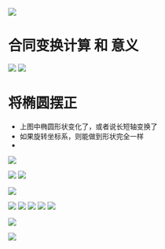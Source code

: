 ![](../photo/Pasted%20image%2020240318123129.png)

# 合同变换计算 和 意义

![](../photo/Pasted%20image%2020240730180153.png)
![](../photo/Pasted%20image%2020240730174945.png)
# 将椭圆摆正
- 上图中椭圆形状变化了，或者说长短轴变换了
- 如果旋转坐标系，则能做到形状完全一样
- 
![](../photo/Pasted%20image%2020240730180330.png)

![](../photo/Pasted%20image%2020240730181447.png)
![](../photo/Pasted%20image%2020240730181501.png)

![](../photo/Pasted%20image%2020240730181624.png)

![](../photo/Pasted%20image%2020240730183042.png)
![](../photo/Pasted%20image%2020240730182945.png)
![](../photo/Pasted%20image%2020240730182918.png)
![](../photo/Pasted%20image%2020240730182856.png)
![](../photo/Pasted%20image%2020240730182806.png)

![](../photo/Pasted%20image%2020240730182720.png)

![](../photo/Pasted%20image%2020240730182738.png)